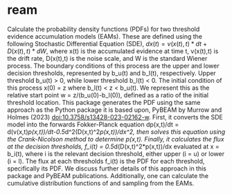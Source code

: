 # ream
Calculate the probability density functions (PDFs) for two threshold evidence accumulation models (EAMs). These are defined using the following Stochastic Differential Equation (SDE), $dx(t) = v(x(t),t)*dt+D(x(t),t)*dW$, where x(t) is the accumulated evidence at time t, v(x(t),t) is the drift rate, D(x(t),t) is the noise scale, and W is the standard Wiener process. The boundary conditions of this process are the upper and lower decision thresholds, represented by b_u(t) and b_l(t), respectively. Upper threshold b_u(t) > 0, while lower threshold b_l(t) < 0. The initial condition of this process x(0) = z where b_l(t) < z < b_u(t). We represent this as the relative start point w = z/(b_u(0)-b_l(0)), defined as a ratio of the initial threshold location. This package generates the PDF using the same approach as the Python package it is based upon, PyBEAM by Murrow and Holmes (2023) <doi:10.3758/s13428-023-02162-w>. First, it converts the SDE model into the forwards Fokker-Planck equation dp(x,t)/dt = d(v(x,t)*p(x,t))/dt-0.5*d^2(D(x,t)^2*p(x,t))/dx^2, then solves this equation using the Crank-Nicolson method to determine p(x,t). Finally, it calculates the flux at the decision thresholds, f_i(t) = 0.5*d(D(x,t)^2*p(x,t))/dx evaluated at x = b_i(t), where i is the relevant decision threshold, either upper (i = u) or lower (i = l). The flux at each thresholds f_i(t) is the PDF for each threshold, specifically its PDF. We discuss further details of this approach in this package and PyBEAM publications. Additionally, one can calculate the cumulative distribution functions of and sampling from the EAMs.
